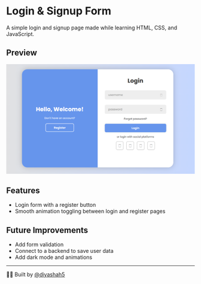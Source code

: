 # Login & Signup Form

A simple login and signup page made while learning HTML, CSS, and JavaScript.

## Preview

![Preview](preview.png)

## Features
- Login form with a register button
- Smooth animation toggling between login and register pages

## Future Improvements
- Add form validation
- Connect to a backend to save user data
- Add dark mode and animations

---

👩‍💻 Built by [@diyashah5](https://github.com/diyashah5)
